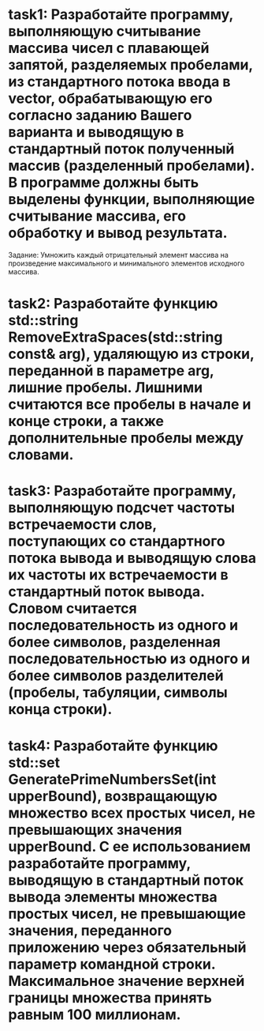# task1: Разработайте программу, выполняющую считывание массива чисел с плавающей запятой, разделяемых пробелами, из стандартного потока ввода в vector, обрабатывающую его согласно заданию Вашего варианта и выводящую в стандартный поток полученный массив (разделенный пробелами). В программе должны быть выделены функции, выполняющие считывание массива, его обработку и вывод результата.
Задание: Умножить каждый отрицательный элемент массива на произведение максимального и минимального элементов исходного массива.

# task2: Разработайте функцию std::string RemoveExtraSpaces(std::string const& arg), удаляющую из строки, переданной в параметре arg, лишние пробелы. Лишними считаются все пробелы в начале и конце строки, а также дополнительные пробелы между словами.

# task3: Разработайте программу, выполняющую подсчет частоты встречаемости слов, поступающих со стандартного потока вывода и выводящую слова их частоты их встречаемости в стандартный поток вывода. Словом считается последовательность из одного и более символов, разделенная последовательностью из одного и более символов разделителей (пробелы, табуляции, символы конца строки).

# task4: Разработайте функцию std::set<int> GeneratePrimeNumbersSet(int upperBound), возвращающую множество всех простых чисел, не превышающих значения upperBound. С ее использованием разработайте программу, выводящую в стандартный поток вывода элементы множества простых чисел, не превышающие значения, переданного приложению через обязательный параметр командной строки. Максимальное значение верхней границы множества принять равным 100 миллионам.